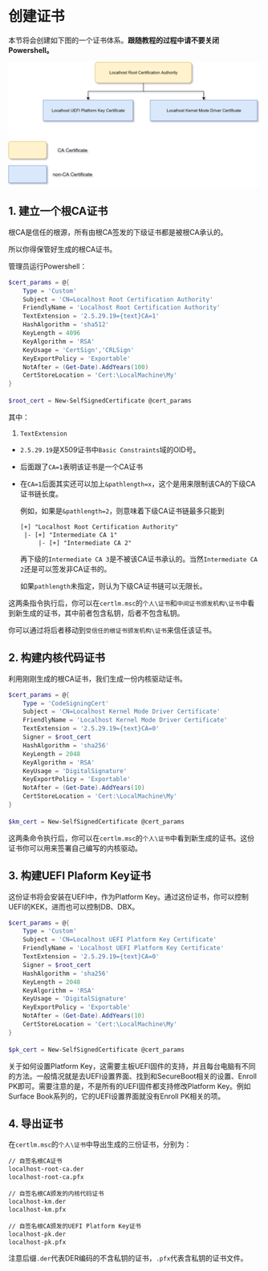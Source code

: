 # 创建证书

本节将会创建如下图的一个证书体系。__跟随教程的过程中请不要关闭Powershell。__

![](pki-architecture.png)

## 1. 建立一个根CA证书

根CA是信任的根源，所有由根CA签发的下级证书都是被根CA承认的。

所以你得保管好生成的根CA证书。

管理员运行Powershell：

```powershell
$cert_params = @{
    Type = 'Custom'
    Subject = 'CN=Localhost Root Certification Authority'
    FriendlyName = 'Localhost Root Certification Authority'
    TextExtension = '2.5.29.19={text}CA=1'
    HashAlgorithm = 'sha512'
    KeyLength = 4096
    KeyAlgorithm = 'RSA'
    KeyUsage = 'CertSign','CRLSign'
    KeyExportPolicy = 'Exportable'
    NotAfter = (Get-Date).AddYears(100)
    CertStoreLocation = 'Cert:\LocalMachine\My'
}

$root_cert = New-SelfSignedCertificate @cert_params
```

其中：

1. `TextExtension`

  * `2.5.29.19`是X509证书中`Basic Constraints`域的OID号。
  
  * 后面跟了`CA=1`表明该证书是一个CA证书
  
  * 在`CA=1`后面其实还可以加上`&pathlength=x`，这个是用来限制该CA的下级CA证书链长度。
  
    例如，如果是`&pathlength=2`，则意味着下级CA证书链最多只能到

    ```
    [+] "Localhost Root Certification Authority"
     |- [+] "Intermediate CA 1"
         |- [+] "Intermediate CA 2"
    ```

    再下级的`Intermediate CA 3`是不被该CA证书承认的。当然`Intermediate CA 2`还是可以签发非CA证书的。

    如果`pathlength`未指定，则认为下级CA证书链可以无限长。

这两条指令执行后，你可以在`certlm.msc`的`个人\证书`和`中间证书颁发机构\证书`中看到新生成的证书，其中前者包含私钥，后者不包含私钥。

你可以通过将后者移动到`受信任的根证书颁发机构\证书`来信任该证书。

## 2. 构建内核代码证书

利用刚刚生成的根CA证书，我们生成一份内核驱动证书。

```powershell
$cert_params = @{
    Type = 'CodeSigningCert'
    Subject = 'CN=Localhost Kernel Mode Driver Certificate'
    FriendlyName = 'Localhost Kernel Mode Driver Certificate'
    TextExtension = '2.5.29.19={text}CA=0'
    Signer = $root_cert
    HashAlgorithm = 'sha256'
    KeyLength = 2048
    KeyAlgorithm = 'RSA'
    KeyUsage = 'DigitalSignature'
    KeyExportPolicy = 'Exportable'
    NotAfter = (Get-Date).AddYears(10)
    CertStoreLocation = 'Cert:\LocalMachine\My'
}

$km_cert = New-SelfSignedCertificate @cert_params
```

这两条命令执行后，你可以在`certlm.msc`的`个人\证书`中看到新生成的证书。这份证书你可以用来签署自己编写的内核驱动。

## 3. 构建UEFI Plaform Key证书

这份证书将会安装在UEFI中，作为Platform Key。通过这份证书，你可以控制UEFI的KEK，进而也可以控制DB、DBX。

```powershell
$cert_params = @{
    Type = 'Custom'
    Subject = 'CN=Localhost UEFI Platform Key Certificate'
    FriendlyName = 'Localhost UEFI Platform Key Certificate'
    TextExtension = '2.5.29.19={text}CA=0'
    Signer = $root_cert
    HashAlgorithm = 'sha256'
    KeyLength = 2048
    KeyAlgorithm = 'RSA'
    KeyUsage = 'DigitalSignature'
    KeyExportPolicy = 'Exportable'
    NotAfter = (Get-Date).AddYears(10)
    CertStoreLocation = 'Cert:\LocalMachine\My'
}

$pk_cert = New-SelfSignedCertificate @cert_params
```

关于如何设置Platform Key，这需要主板UEFI固件的支持，并且每台电脑有不同的方法。一般情况就是去UEFI设置界面、找到和SecureBoot相关的设置、Enroll PK即可。需要注意的是，不是所有的UEFI固件都支持修改Platform Key。例如Surface Book系列的，它的UEFI设置界面就没有Enroll PK相关的项。

## 4. 导出证书

在`certlm.msc`的`个人\证书`中导出生成的三份证书，分别为：

```
// 自签名根CA证书
localhost-root-ca.der
localhost-root-ca.pfx

// 自签名根CA颁发的内核代码证书
localhost-km.der
localhost-km.pfx

// 自签名根CA颁发的UEFI Platform Key证书
localhost-pk.der
localhost-pk.pfx
```

注意后缀`.der`代表DER编码的不含私钥的证书，`.pfx`代表含私钥的证书文件。

